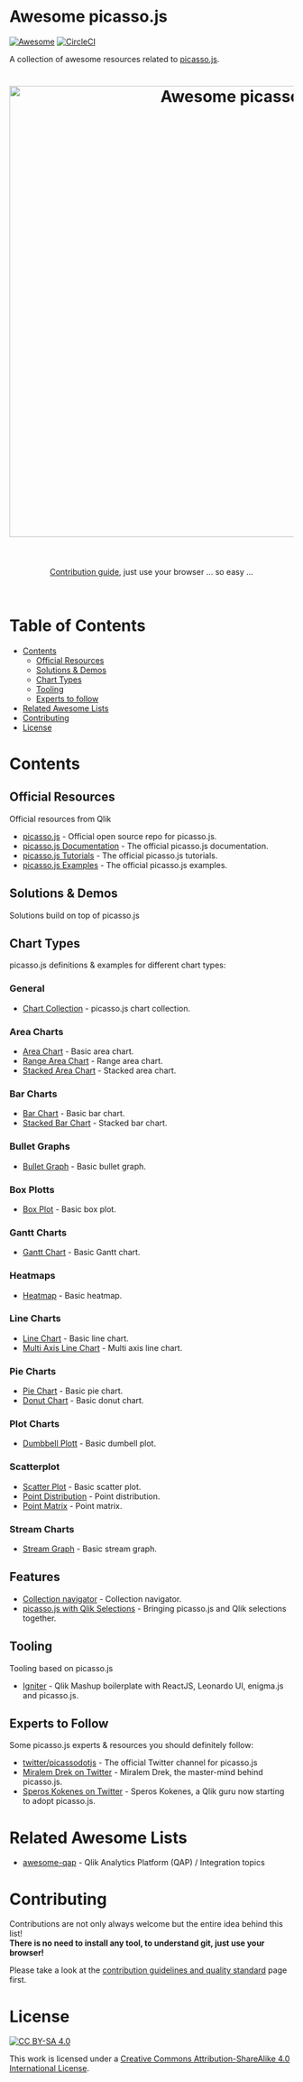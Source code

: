 # Awesome picasso.js

[![Awesome](https://cdn.rawgit.com/sindresorhus/awesome/d7305f38d29fed78fa85652e3a63e154dd8e8829/media/badge.svg)](https://github.com/sindresorhus/awesome)
[![CircleCI](https://img.shields.io/circleci/project/github/RedSparr0w/node-csgo-parser.svg)](https://github.com/stefanwalther/awesome-picasso.js)

A collection of awesome resources related to [picasso.js](https://picassojs.com).

<h1 align="center">
	<img width="800" src="https://cdn.rawgit.com/stefanwalther/awesome-picasso.js/master/media/awesome-picasso.js.png" alt="Awesome picasso.js">
	<br>
	<br>
</h1>

<p align="center">
	<a href="CONTRIBUTING.md">Contribution guide</a>, just use your browser ... so easy ...
</p>

<br/>

# Table of Contents

- [Contents](#contents)
  - [Official Resources](#official-resources)
  - [Solutions & Demos](#solutions--demos)
  - [Chart Types](#chart-types)
  - [Tooling](#tooling)
  - [Experts to follow](#experts-to-follow)
- [Related Awesome Lists](#related-awesome-lists)
- [Contributing](#contributing)
- [License](#license)


# Contents 
## Official Resources

Official resources from Qlik

- [picasso.js](https://github.com/qlik-oss/picasso.js) - Official open source repo for picasso.js.
- [picasso.js Documentation](https://picassojs.com/) - The official picasso.js documentation.
- [picasso.js Tutorials](https://picassojs.com/docs/tutorial.html) - The official picasso.js tutorials.
- [picasso.js Examples](https://picassojs.com/examples.html) - The official picasso.js examples.

## Solutions & Demos

Solutions build on top of picasso.js

## Chart Types

picasso.js definitions & examples for different chart types:

### General

- [Chart Collection](https://beta.observablehq.com/@miralemd/picasso-js-chart-collection) - picasso.js chart collection.

### Area Charts

- [Area Chart](https://beta.observablehq.com/@miralemd/picasso-js-area-chart) - Basic area chart.
- [Range Area Chart](https://beta.observablehq.com/@miralemd/picasso-js-range-area-chart) - Range area chart.
- [Stacked Area Chart](https://beta.observablehq.com/@miralemd/picasso-js-stacked-area-chart) - Stacked area chart.

### Bar Charts

- [Bar Chart](https://beta.observablehq.com/@miralemd/picasso-js-bar-chart) - Basic bar chart.
- [Stacked Bar Chart](https://beta.observablehq.com/@miralemd/picasso-js-stacked-bar-chart) - Stacked bar chart.

### Bullet Graphs

- [Bullet Graph](https://beta.observablehq.com/@miralemd/picasso-js-bullet-graph) - Basic bullet graph.

### Box Plotts

- [Box Plot](https://beta.observablehq.com/@miralemd/picasso-js-box-plot) - Basic box plot.

### Gantt Charts

- [Gantt Chart](https://beta.observablehq.com/@miralemd/picassojs-gantt-chart) - Basic Gantt chart.

### Heatmaps

- [Heatmap](https://beta.observablehq.com/@miralemd/picasso-js-heat-map) - Basic heatmap.

### Line Charts

- [Line Chart](https://beta.observablehq.com/@miralemd/picasso-js-line-chart) - Basic line chart.
- [Multi Axis Line Chart](https://beta.observablehq.com/@miralemd/picasso-js-multi-axis-line-chart) - Multi axis line chart.

### Pie Charts

- [Pie Chart](https://beta.observablehq.com/@miralemd/picasso-js-pie-chart) - Basic pie chart.
- [Donut Chart](https://beta.observablehq.com/@miralemd/picasso-js-donut-chart) - Basic donut chart.

### Plot Charts

- [Dumbbell Plott](https://beta.observablehq.com/@miralemd/picasso-js-dumbbell-plot) - Basic dumbell plot.

### Scatterplot

- [Scatter Plot](https://beta.observablehq.com/@miralemd/picasso-js-example) - Basic scatter plot.
- [Point Distribution](https://beta.observablehq.com/@miralemd/picasso-js-point-distribution) - Point distribution.
- [Point Matrix](https://beta.observablehq.com/@miralemd/picasso-js-point-matrix) - Point matrix.

### Stream Charts

- [Stream Graph](https://beta.observablehq.com/@miralemd/picasso-js-stream-graph) - Basic stream graph.

## Features

- [Collection navigator](https://beta.observablehq.com/@miralemd/collection-navigator) - Collection navigator.
- [picasso.js with Qlik Selections](https://beta.observablehq.com/@skokenes/picasso-js-with-qlik-selections) - Bringing picasso.js and Qlik selections together.

## Tooling

Tooling based on picasso.js

- [Igniter](https://github.com/JoseHervas/igniter) - Qlik Mashup boilerplate with ReactJS, Leonardo UI, enigma.js and picasso.js.

## Experts to Follow

Some picasso.js experts & resources you should definitely follow:

- [twitter/picassodotjs](https://twitter.com/picassodotjs) - The official Twitter channel for picasso.js
- [Miralem Drek on Twitter](https://twitter.com/mm85dk) - Miralem Drek, the master-mind behind picasso.js.
- [Speros Kokenes on Twitter](https://twitter.com/sperosck) - Speros Kokenes, a Qlik guru now starting to adopt picasso.js.

# Related Awesome Lists

- [awesome-qap](https://github.com/stefanwalther/awesome-qap) - Qlik Analytics Platform (QAP) / Integration topics

# Contributing

Contributions are not only always welcome but the entire idea behind this list!  
**There is no need to install any tool, to understand git, just use your browser!**

Please take a look at the [contribution guidelines and quality standard](CONTRIBUTING.md) page first.

# License

[![CC BY-SA 4.0](https://licensebuttons.net/l/by-sa/4.0/88x31.png)](https://creativecommons.org/licenses/by-sa/4.0/)

This work is licensed under a [Creative Commons Attribution-ShareAlike 4.0 International License](https://creativecommons.org/licenses/by-sa/4.0/).
